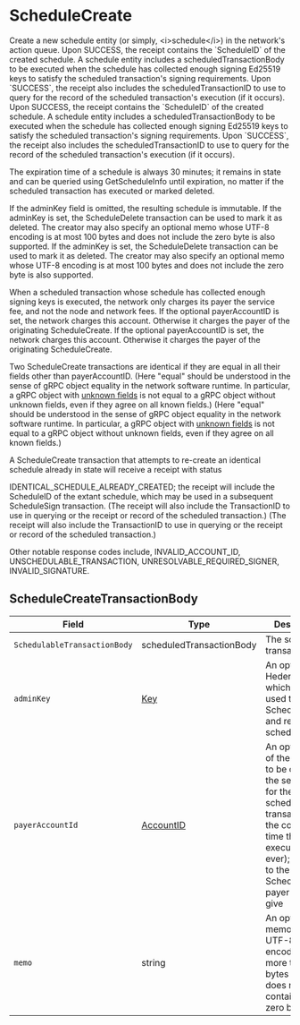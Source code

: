 # ScheduleCreate

Create a new schedule entity (or simply, \<i>schedule\</i>) in the network's action queue. Upon SUCCESS, the receipt contains the \`ScheduleID\` of the created schedule. A schedule entity includes a scheduledTransactionBody to be executed when the schedule has collected enough signing Ed25519 keys to satisfy the scheduled transaction's signing requirements. Upon \`SUCCESS\`, the receipt also includes the scheduledTransactionID to use to query for the record of the scheduled transaction's execution (if it occurs). Upon SUCCESS, the receipt contains the \`ScheduleID\` of the created schedule. A schedule entity includes a scheduledTransactionBody to be executed when the schedule has collected enough signing Ed25519 keys to satisfy the scheduled transaction's signing requirements. Upon \`SUCCESS\`, the receipt also includes the scheduledTransactionID to use to query for the record of the scheduled transaction's execution (if it occurs).

The expiration time of a schedule is always 30 minutes; it remains in state and can be queried using GetScheduleInfo until expiration, no matter if the scheduled transaction has executed or marked deleted.

If the adminKey field is omitted, the resulting schedule is immutable. If the adminKey is set, the ScheduleDelete transaction can be used to mark it as deleted. The creator may also specify an optional memo whose UTF-8 encoding is at most 100 bytes and does not include the zero byte is also supported. If the adminKey is set, the ScheduleDelete transaction can be used to mark it as deleted. The creator may also specify an optional memo whose UTF-8 encoding is at most 100 bytes and does not include the zero byte is also supported.

When a scheduled transaction whose schedule has collected enough signing keys is executed, the network only charges its payer the service fee, and not the node and network fees. If the optional payerAccountID is set, the network charges this account. Otherwise it charges the payer of the originating ScheduleCreate. If the optional payerAccountID is set, the network charges this account. Otherwise it charges the payer of the originating ScheduleCreate.

Two ScheduleCreate transactions are identical if they are equal in all their fields other than payerAccountID. (Here "equal" should be understood in the sense of gRPC object equality in the network software runtime. In particular, a gRPC object with [unknown fields](https://developers.google.com/protocol-buffers/docs/proto3#unknowns) is not equal to a gRPC object without unknown fields, even if they agree on all known fields.) (Here "equal" should be understood in the sense of gRPC object equality in the network software runtime. In particular, a gRPC object with [unknown fields](https://developers.google.com/protocol-buffers/docs/proto3#unknowns) is not equal to a gRPC object without unknown fields, even if they agree on all known fields.)

A ScheduleCreate transaction that attempts to re-create an identical schedule already in state will receive a receipt with status

IDENTICAL\_SCHEDULE\_ALREADY\_CREATED; the receipt will include the ScheduleID of the extant schedule, which may be used in a subsequent ScheduleSign transaction. (The receipt will also include the TransactionID to use in querying or the receipt or record of the scheduled transaction.) (The receipt will also include the TransactionID to use in querying or the receipt or record of the scheduled transaction.)

Other notable response codes include, INVALID\_ACCOUNT\_ID, UNSCHEDULABLE\_TRANSACTION, UNRESOLVABLE\_REQUIRED\_SIGNER, INVALID\_SIGNATURE.

## ScheduleCreateTransactionBody

| Field                        | Type                                     | Description                                                                                                                                                                                  |
| ---------------------------- | ---------------------------------------- | -------------------------------------------------------------------------------------------------------------------------------------------------------------------------------------------- |
| `SchedulableTransactionBody` | scheduledTransactionBody                 | The scheduled transaction                                                                                                                                                                    |
| `adminKey`                   | [Key](../basic-types/key.md)             | An optional Hedera key which can be used to sign a ScheduleDelete and remove the schedule                                                                                                    |
| `payerAccountId`             | [AccountID](../basic-types/accountid.md) | An optional id of the account to be charged the service fee for the scheduled transaction at the consensus time that it executes (if ever); defaults to the ScheduleCreate payer if not give |
| `memo`                       | string                                   | An optional memo with a UTF-8 encoding of no more than 100 bytes which does not contain the zero byte                                                                                        |
